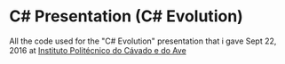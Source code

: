 # C# Presentation (C# Evolution)

All the code used for the "C# Evolution" presentation that i gave Sept 22, 2016 at [Instituto Politécnico do Cávado e do Ave](https://www.ipca.pt/)
